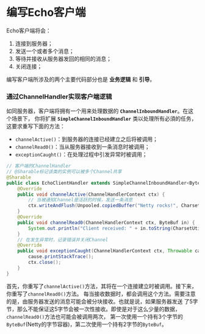 编写Echo客户端
===============================================================
Echo客户端将会：
1. 连接到服务器；
2. 发送一个或者多个消息；
3. 等待并接收从服务器发回的相同的消息；
4. 关闭连接；

编写客户端所涉及的两个主要代码部分也是 **业务逻辑** 和 **引导**。

### 通过ChannelHandler实现客户端逻辑
如同服务器，客户端将拥有一个用来处理数据的 **`ChannelInboundHandler`**。在这个场景下，
你将扩展 **`SimpleChannelInboundHandler`** 类以处理所有必須的任务，这要求重写下面的方法：
+ `channelActive()`：到服务器的连接已经建立之后将被调用；
+ `channelRead0()`：当从服务器接收到一条消息时被调用；
+ `exceptionCaught()`：在处理过程中引发异常时被调用；

```java
// 客户端的ChannelHandler
// @Sharable标记该类的实例可以被多个Channel共享
@Sharable
public class EchoClientHandler extends SimpleChannelInboundHandler<ByteBuf> {
    @Override
    public void channelActive(ChannelHandlerContext ctx) {
        // 当被通知Channel是活跃的时候，发送一条消息
        ctx.writeAndFlush(Unpooled.copiedBuffer("Netty rocks!", CharsetUtil.UTF_8));
    }
    @Override
    public void channelRead0(ChannelHandlerContext ctx, ByteBuf in) {
        System.out.println("Client received: " + in.toString(CharsetUtil.UTF_8));
    }
    // 在发生异常时，记录错误并关闭Channel 
    @Override
    public void exceptionCaught(ChannelHandlerContext ctx, Throwable cause) {
        cause.printStackTrace();
        ctx.close();
    }
}
```
首先，你重写了`channelActive()`方法，其将在一个连接建立时被调用。接下来，你重写了`channelRead0()`方法。
每当接收数据时，都会调用这个方法。需要注意的是，由服务器发送的消息可能会被分块接收。也就是说，如果服务器发送
了5字节，那么不能保证这5字节会被一次性接收。即使是对于这么少量的数据，`channelRead0()`方法也可能会被调用两次，
第一次使用一个持有3个字节的`ByteBuf`(Netty的字节容器)，第二次使用一个持有2字节的`ByteBuf`。
